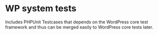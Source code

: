 # WP system tests

Includes PHPUnit Testcases that depends on the WordPress core test framework and thus
can be merged easily to WordPress core tests later.
